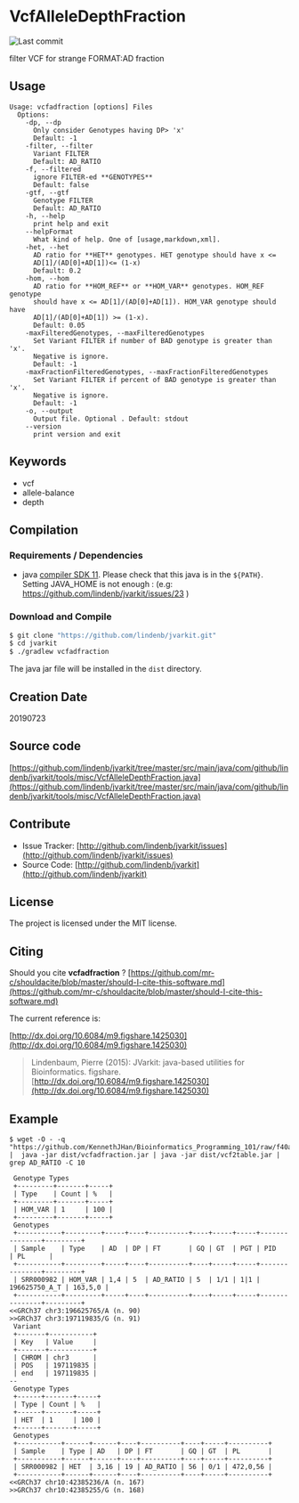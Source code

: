 # VcfAlleleDepthFraction

![Last commit](https://img.shields.io/github/last-commit/lindenb/jvarkit.png)

filter VCF for strange FORMAT:AD fraction


## Usage

```
Usage: vcfadfraction [options] Files
  Options:
    -dp, --dp
      Only consider Genotypes having DP> 'x'
      Default: -1
    -filter, --filter
      Variant FILTER
      Default: AD_RATIO
    -f, --filtered
      ignore FILTER-ed **GENOTYPES**
      Default: false
    -gtf, --gtf
      Genotype FILTER
      Default: AD_RATIO
    -h, --help
      print help and exit
    --helpFormat
      What kind of help. One of [usage,markdown,xml].
    -het, --het
      AD ratio for **HET** genotypes. HET genotype should have x <= 
      AD[1]/(AD[0]+AD[1])<= (1-x)
      Default: 0.2
    -hom, --hom
      AD ratio for **HOM_REF** or **HOM_VAR** genotypes. HOM_REF genotype 
      should have x <= AD[1]/(AD[0]+AD[1]). HOM_VAR genotype should have  
      AD[1]/(AD[0]+AD[1]) >= (1-x).
      Default: 0.05
    -maxFilteredGenotypes, --maxFilteredGenotypes
      Set Variant FILTER if number of BAD genotype is greater than 'x'. 
      Negative is ignore.
      Default: -1
    -maxFractionFilteredGenotypes, --maxFractionFilteredGenotypes
      Set Variant FILTER if percent of BAD genotype is greater than 'x'. 
      Negative is ignore.
      Default: -1
    -o, --output
      Output file. Optional . Default: stdout
    --version
      print version and exit

```


## Keywords

 * vcf
 * allele-balance
 * depth


## Compilation

### Requirements / Dependencies

* java [compiler SDK 11](https://jdk.java.net/11/). Please check that this java is in the `${PATH}`. Setting JAVA_HOME is not enough : (e.g: https://github.com/lindenb/jvarkit/issues/23 )


### Download and Compile

```bash
$ git clone "https://github.com/lindenb/jvarkit.git"
$ cd jvarkit
$ ./gradlew vcfadfraction
```

The java jar file will be installed in the `dist` directory.


## Creation Date

20190723

## Source code 

[https://github.com/lindenb/jvarkit/tree/master/src/main/java/com/github/lindenb/jvarkit/tools/misc/VcfAlleleDepthFraction.java](https://github.com/lindenb/jvarkit/tree/master/src/main/java/com/github/lindenb/jvarkit/tools/misc/VcfAlleleDepthFraction.java)


## Contribute

- Issue Tracker: [http://github.com/lindenb/jvarkit/issues](http://github.com/lindenb/jvarkit/issues)
- Source Code: [http://github.com/lindenb/jvarkit](http://github.com/lindenb/jvarkit)

## License

The project is licensed under the MIT license.

## Citing

Should you cite **vcfadfraction** ? [https://github.com/mr-c/shouldacite/blob/master/should-I-cite-this-software.md](https://github.com/mr-c/shouldacite/blob/master/should-I-cite-this-software.md)

The current reference is:

[http://dx.doi.org/10.6084/m9.figshare.1425030](http://dx.doi.org/10.6084/m9.figshare.1425030)

> Lindenbaum, Pierre (2015): JVarkit: java-based utilities for Bioinformatics. figshare.
> [http://dx.doi.org/10.6084/m9.figshare.1425030](http://dx.doi.org/10.6084/m9.figshare.1425030)


## Example

```
$ wget -O - -q "https://github.com/KennethJHan/Bioinformatics_Programming_101/raw/f40a5daa01cb9b37232d7d7a576100a10f867e80/GATK_BtPractice/SRR000982.filtered.variants.vcf" |  java -jar dist/vcfadfraction.jar | java -jar dist/vcf2table.jar | grep AD_RATIO -C 10

 Genotype Types
 +---------+-------+-----+
 | Type    | Count | %   |
 +---------+-------+-----+
 | HOM_VAR | 1     | 100 |
 +---------+-------+-----+
 Genotypes
 +-----------+---------+-----+----+----------+----+-----+-----+---------------+---------+
 | Sample    | Type    | AD  | DP | FT       | GQ | GT  | PGT | PID           | PL      |
 +-----------+---------+-----+----+----------+----+-----+-----+---------------+---------+
 | SRR000982 | HOM_VAR | 1,4 | 5  | AD_RATIO | 5  | 1/1 | 1|1 | 196625750_A_T | 163,5,0 |
 +-----------+---------+-----+----+----------+----+-----+-----+---------------+---------+
<<GRCh37 chr3:196625765/A (n. 90)
>>GRCh37 chr3:197119835/G (n. 91)
 Variant
 +-------+-----------+
 | Key   | Value     |
 +-------+-----------+
 | CHROM | chr3      |
 | POS   | 197119835 |
 | end   | 197119835 |
--
 Genotype Types
 +------+-------+-----+
 | Type | Count | %   |
 +------+-------+-----+
 | HET  | 1     | 100 |
 +------+-------+-----+
 Genotypes
 +-----------+------+------+----+----------+----+-----+----------+
 | Sample    | Type | AD   | DP | FT       | GQ | GT  | PL       |
 +-----------+------+------+----+----------+----+-----+----------+
 | SRR000982 | HET  | 3,16 | 19 | AD_RATIO | 56 | 0/1 | 472,0,56 |
 +-----------+------+------+----+----------+----+-----+----------+
<<GRCh37 chr10:42385236/A (n. 167)
>>GRCh37 chr10:42385255/G (n. 168)
```


